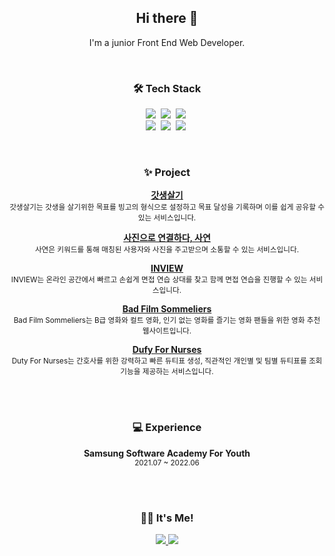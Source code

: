 <h2 align="center">Hi there 👋</h2>
<p align="center">
	I'm a junior Front End Web Developer.
</p>

<br>

<h3 align="center">🛠 Tech Stack</h3>
<p align="center">
  <img src="https://img.shields.io/badge/Python-3766AB?style=flat-square&logo=Python&logoColor=white"/></a>&nbsp 
  <img src="https://img.shields.io/badge/JavaScript-ffb13b?style=flat-square&logo=javascript&logoColor=white"/></a>&nbsp 
  <img src="https://img.shields.io/badge/TypeScript-3178C6?style=flat-square&logo=TypeScript&logoColor=white"/></a>&nbsp 
<br>
  <img src="https://img.shields.io/badge/Django-003B57?style=flat-square&logo=Django&logoColor=white"/></a>&nbsp 
  <img src="https://img.shields.io/badge/Vue.js-4FC08D?style=flat-square&logo=Vue.js&logoColor=white"/></a>&nbsp 
  <img src="https://img.shields.io/badge/React-61DAFB?style=flat-square&logo=React&logoColor=white"/></a>&nbsp 
</p>

<br>

<h3 align="center">✨ Project</h3>
<p align="center"> 
	<a href="https://github.com/alexuhn/Godlife"><b>갓생살기</b></a>
	<br>
	<sub>
		갓생살기는 갓생을 살기위한 목표를 빙고의 형식으로 설정하고 목표 달성을 기록하며 이를 쉽게 공유할 수 있는 서비스입니다.
	</sub>
</p>
<p align="center"> 
	<a href="https://github.com/alexuhn/Sayeon"><b>사진으로 연결하다, 사연</b></a>
	<br>
	<sub>
		사연은 키워드를 통해 매칭된 사용자와 사진을 주고받으며 소통할 수 있는 서비스입니다.
	</sub>
</p>
<p align="center"> 
	<a href="https://github.com/alexuhn/INVIEW"><b>INVIEW</b></a>
	<br>
	<sub>
		INVIEW는 온라인 공간에서 빠르고 손쉽게 면접 연습 상대를 찾고 함께 면접 연습을 진행할 수 있는 서비스입니다.
	</sub>
</p>
<p align="center"> 
	<a href="https://github.com/BadFilmSommeliers"><b>Bad Film Sommeliers</b></a>
    <br>
    <sub>
		  Bad Film Sommeliers는 B급 영화와 컬트 영화, 인기 없는 영화를 즐기는 영화 팬들을 위한 영화 추천 웹사이트입니다.
    </sub>
</p>
<p align="center"> 
    <a href="https://github.com/alexuhn/DutyForNurses"><b>Dufy For Nurses</b></a>
    <br>
    <sub>
        Duty For Nurses는 간호사를 위한 강력하고 빠른 듀티표 생성, 직관적인 개인별 및 팀별 듀티표를 조회 기능을 제공하는 서비스입니다.
	</sub>
</p>

<br>
<br>

<h3 align="center">💻 Experience</h3>
<p align="center"> 
    <b>Samsung Software Academy For Youth </b>
	<br>
	<sub>2021.07 ~ 2022.06</sub>
</p>

<br>
<br>

<h3 align="center">🙋‍♀️ It's Me!</h3>
<p align="center">
    <a href="https://alexuhn.github.io/">
        <img src="https://img.shields.io/badge/GitHub_Pages-222222?style=flat-square&logo=GitHub_Pages&logoColor=white"/>
    </a>
    <a href="mailto:alexuhyun@gmail.com">
        <img src="https://img.shields.io/badge/Gmail-EA4335?style=flat-square&logo=Gmail&logoColor=white"/>
    </a>
</p>

<!--
**KSH23/KSH23** is a ✨ _special_ ✨ repository because its `README.md` (this file) appears on your GitHub profile.

Here are some ideas to get you started:

- 🔭 I’m currently working on ...
- 🌱 I’m currently learning ...
- 👯 I’m looking to collaborate on ...
- 🤔 I’m looking for help with ...
- 💬 Ask me about ...
- 📫 How to reach me: ...
- 😄 Pronouns: ...
- ⚡ Fun fact: ...
  [![KSH's GitHub stats](https://github-readme-stats.vercel.app/api?username=alexuhn)](https://github.com/anuraghazra/github-readme-stats)
  -->

<!--
**alexuhn/alexuhn** is a ✨ _special_ ✨ repository because its `README.md` (this file) appears on your GitHub profile.

Here are some ideas to get you started:

- 🔭 I’m currently working on ...
- 🌱 I’m currently learning ...
- 👯 I’m looking to collaborate on ...
- 🤔 I’m looking for help with ...
- 💬 Ask me about ...
- 📫 How to reach me: ...
- 😄 Pronouns: ...
- ⚡ Fun fact: ...
-->
